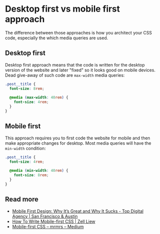 # Desktop first vs mobile first approach

The difference between those approaches is how you architect your CSS code, especially the which media queries are used.

## Desktop first

Desktop first approach means that the code is written for the desktop
version of the website and later "fixed" so it looks good on mobile devices.
Dead give-away of such code are `max-width` media queries:

```scss
.post__title {
  font-size: 8rem;
  
  @media (max-width: 40rem) {
    font-size: 4rem;
  }
}
```

## Mobile first

This approach requires you to first code the website for mobile and then make appropriate changes for desktop.
Most media queries will have the `min-width` condition:

```scss
.post__title {
  font-size: 4rem;
  
  @media (min-width: 40rem) {
    font-size: 8rem;
  }
}
```

## Read more

- [Mobile First Design: Why It’s Great and Why It Sucks - Top Digital Agency | San Francisco & Austin](https://mayvendev.com/blog/mobilefirst)
- [How To Write Mobile-first CSS | Zell Liew](https://zellwk.com/blog/how-to-write-mobile-first-css/)
- [Mobile-first CSS – mrmrs – Medium](https://medium.com/@mrmrs_/mobile-first-css-48bc4cc3f60f)